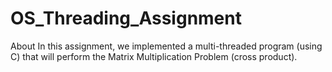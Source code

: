 # OS_Threading_Assignment
About In this assignment, we implemented a multi-threaded program (using C) that will perform the Matrix Multiplication Problem (cross product).
